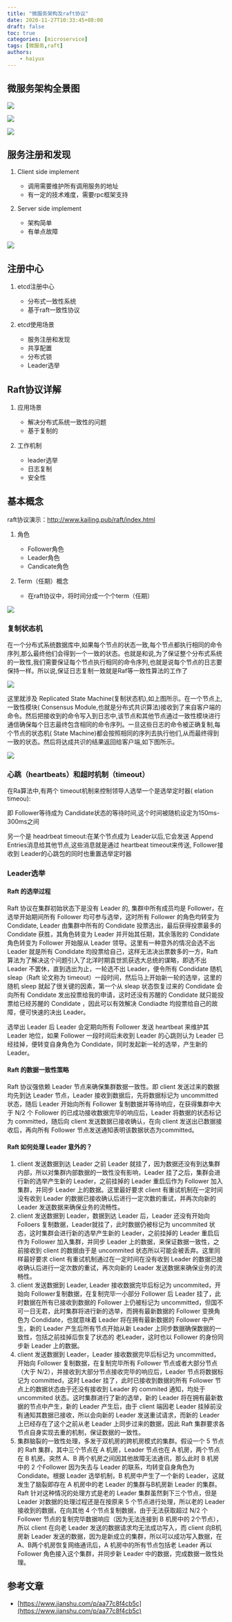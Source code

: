 ```yaml
---
title: "微服务架构及raft协议"
date: 2020-11-27T10:33:45+08:00
draft: false
toc: true
categories: [microservice]
tags: [微服务,raft]
authors:
    - haiyux
---
```


## 微服务架构全景图

![](/images/2344773-20210820182011695-1227617483.png)

![](/images/2344773-20210820182015510-1442321841.png)

![](/images/2344773-20210820182030741-1162139351.png)

## 服务注册和发现

1.  Client side implement

    *   调用需要维护所有调用服务的地址
    *   有一定的技术难度，需要rpc框架支持
2.  Server side implement

    *   架构简单
    *   有单点故障

![](/images/2344773-20210820182045398-1566202200.png)

## 注册中心

1.  etcd注册中心

    *   分布式一致性系统
    *   基于raft一致性协议
2.  etcd使用场景

    *   服务注册和发现
    *   共享配置
    *   分布式锁
    *   Leader选举

## Raft协议详解

1.  应用场景

    *   解决分布式系统一致性的问题
    *   基于复制的
2.  工作机制

    *   leader选举
    *   日志复制
    *   安全性

## 基本概念

raft协议演示：http://www.kailing.pub/raft/index.html

1.  角色

    *   Follower角色
    *   Leader角色
    *   Candicate角色
2.  Term（任期）概念

    *   在raft协议中，将时间分成一个个term（任期）

![](/images/2344773-20210820182058750-600475535.png)

### 复制状态机

在一个分布式系统数据库中,如果每个节点的状态一致,每个节点都执行相同的命令序列,那么最终他们会得到一个一致的状态。也就是和说,为了保证整个分布式系统的一致性,我们需要保证每个节点执行相同的命令序列,也就是说每个节点的日志要保持一样。所以说,保证日志复制一致就是Raf等一致性算法的工作了

![](/images/2344773-20210820182109782-329778722.png)

这里就涉及 Replicated State Machine(复制状态机),如上图所示。在一个节点上,一致性模块( Consensus Module,也就是分布式共识算法)接收到了来自客户端的命令。然后把接收到的命令写入到日志中,该节点和其他节点通过一致性模块进行通信确保每个日志最终包含相同的命令序列。一旦这些日志的命令被正确复制,每个节点的状态机( State Machine)都会按照相同的序列去执行他们,从而最终得到一致的状态。然后将达成共识的结果返回给客户端,如下图所示。

![](/images/2344773-20210820182122024-145780864.png)

### 心跳（heartbeats）和超时机制（timeout）

在Ra算法中,有两个 timeout机制来控制领导人选举一个是选举定时器( elation timeou):

即 Follower等待成为 Candidate状态的等待时间,这个时间被随机设定为150ms-300ms之间

另一个是 headrbeat timeout:在某个节点成为 Leader以后,它会发送 Append Entries消息给其他节点,这些消息就是通过 heartbeat timeout来传送, Follower接收到 Leader的心跳包的同时也重置选举定时器

### Leader选举

#### Raft 的选举过程

Raft 协议在集群初始状态下是没有 Leader 的, 集群中所有成员均是 Follower，在选举开始期间所有 Follower 均可参与选举，这时所有 Follower 的角色均转变为 Condidate, Leader 由集群中所有的 Condidate 投票选出，最后获得投票最多的 Condidate 获胜，其角色转变为 Leader 并开始其任期，其余落败的 Condidate 角色转变为 Follower 开始服从 Leader 领导。这里有一种意外的情况会选不出 Leader 就是所有 Condidate 均投票给自己，这样无法决出票数多的一方，Raft 算法为了解决这个问题引入了北洋时期袁世凯获选大总统的谋略，即选不出 Leader 不罢休，直到选出为止，一轮选不出 Leader，便令所有 Condidate 随机 sleap（Raft 论文称为 timeout）一段时间，然后马上开始新一轮的选举，这里的随机 sleep 就起了很关键的因素，第一个从 sleap 状态恢复过来的 Condidate 会向所有 Condidate 发出投票给我的申请，这时还没有苏醒的 Condidate 就只能投票给已经苏醒的 Condidate ，因此可以有效解决 Condiadte 均投票给自己的故障，便可快速的决出 Leader。

选举出 Leader 后 Leader 会定期向所有 Follower 发送 heartbeat 来维护其 Leader 地位，如果 Follower 一段时间后未收到 Leader 的心跳则认为 Leader 已经挂掉，便转变自身角色为 Condidate，同时发起新一轮的选举，产生新的 Leader。

#### Raft 的数据一致性策略

Raft 协议强依赖 Leader 节点来确保集群数据一致性。即 client 发送过来的数据均先到达 Leader 节点，Leader 接收到数据后，先将数据标记为 uncommitted 状态，随后 Leader 开始向所有 Follower 复制数据并等待响应，在获得集群中大于 N/2 个 Follower 的已成功接收数据完毕的响应后，Leader 将数据的状态标记为 committed，随后向 client 发送数据已接收确认，在向 client 发送出已数据接收后，再向所有 Follower 节点发送通知表明该数据状态为committed。

#### Raft 如何处理 Leader 意外的？

1.  client 发送数据到达 Leader 之前 Leader 就挂了，因为数据还没有到达集群内部，所以对集群内部数据的一致性没有影响，Leader 挂了之后，集群会进行新的选举产生新的 Leader，之前挂掉的 Leader 重启后作为 Follower 加入集群，并同步 Leader 上的数据。这里最好要求 client 有重试机制在一定时间没有收到 Leader 的数据已接收确认后进行一定次数的重试，并再次向新的 Leader 发送数据来确保业务的流畅性。
2.  client 发送数据到 Leader，数据到达 Leader 后，Leader 还没有开始向 Folloers 复制数据，Leader就挂了，此时数据仍被标记为 uncommited 状态，这时集群会进行新的选举产生新的 Leader，之前挂掉的 Leader 重启后作为 Follower 加入集群，并同步 Leader 上的数据，来保证数据一致性，之前接收到 client 的数据由于是 uncommited 状态所以可能会被丢弃。这里同样最好要求 client 有重试机制通过在一定时间在没有收到 Leader 的数据已接收确认后进行一定次数的重试，再次向新的 Leader 发送数据来确保业务的流畅性。
3.  client 发送数据到 Leader, Leader 接收数据完毕后标记为 uncommited，开始向 Follower复制数据，在复制完毕一小部分 Follower 后 Leader 挂了，此时数据在所有已接收到数据的 Follower 上仍被标记为 uncommitted，但国不可一日无君，此时集群将进行新的选举，而拥有最新数据的 Follower 变换角色为 Condidate，也就意味着 Leader 将在拥有最新数据的 Follower 中产生，新的 Leader 产生后所有节点开始从新 Leader 上同步数据确保数据的一致性，包括之前挂掉后恢复了状态的 老Leader，这时也以 Follower 的身份同步新 Leader 上的数据。
4.  client 发送数据到 Leader，Leader 接收数据完毕后标记为 uncommitted，开始向 Follower 复制数据，在复制完毕所有 Follower 节点或者大部分节点（大于 N/2），并接收到大部分节点接收完毕的响应后，Leader 节点将数据标记为 committed，这时 Leader 挂了，此时已接收到数据的所有 Follower 节点上的数据状态由于还没有接收到 Leader 的 commited 通知，均处于 uncommited 状态。这时集群进行了新的选举，新的 Leader 将在拥有最新数据的节点中产生，新的 Leader 产生后，由于 client 端因老 Leader 挂掉前没有通知其数据已接收，所以会向新的 Leader 发送重试请求，而新的 Leader 上已经存在了这个之前从老 Leader 上同步过来的数据，因此 Raft 集群要求各节点自身实现去重的机制，保证数据的一致性。
5.  集群脑裂的一致性处理，多发于双机房的跨机房模式的集群。假设一个 5 节点的 Raft 集群，其中三个节点在 A 机房，Leader 节点也在 A 机房，两个节点在 B 机房。突然 A、B 两个机房之间因其他故障无法通讯，那么此时 B 机房中的 2 个Follower 因为失去与 Leader 的联系，均转变自身角色为 Condidate。根据 Leader 选举机制，B 机房中产生了一个新的 Leader，这就发生了脑裂即存在 A 机房中的老 Leader 的集群与B机房新 Leader 的集群。Raft 针对这种情况的处理方式是老的 Leader 集群虽然剩下三个节点，但是 Leader 对数据的处理过程还是在按原来 5 个节点进行处理，所以老的 Leader 接收到的数据，在向其他 4 个节点复制数据，由于无法获取超过 N/2 个 Follower 节点的复制完毕数据响应（因为无法连接到 B 机房中的 2个节点），所以 client 在向老 Leader 发送的数据请求均无法成功写入，而 client 向B机房新 Leader 发送的数据，因为是新成立的集群，所以可以成功写入数据，在A、B两个机房恢复网络通讯后，A 机房中的所有节点包括老 Leader 再以 Follower 角色接入这个集群，并同步新 Leader 中的数据，完成数据一致性处理。

## 参考文章

 - [https://www.jianshu.com/p/aa77c8f4cb5c](https://www.jianshu.com/p/aa77c8f4cb5c)
